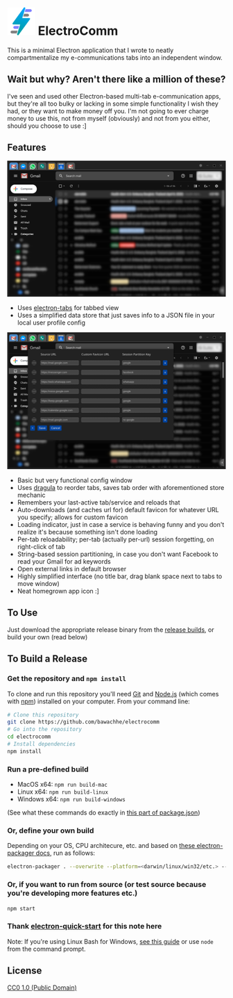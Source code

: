 # ![ElectroComm Icon](https://raw.githubusercontent.com/bawachhe/electrocomm/master/res/icons/64x64.png) ElectroComm

This is a minimal Electron application that I wrote to neatly compartmentalize my e-communications tabs into an independent window.

## Wait but why?  Aren't there like a million of these?

I've seen and used other Electron-based multi-tab e-communication apps, but they're all too bulky or lacking in some simple functionality I wish they had, or they want to make money off you.
I'm not going to ever charge money to use this, not from myself (obviously) and not from you either, should you choose to use :]

## Features

![ElectroComm Main Window](https://raw.githubusercontent.com/bawachhe/electrocomm/master/res/main_screenshot.png)

- Uses [electron-tabs](https://www.npmjs.com/package/electron-tabs) for tabbed view
- Uses a simplified data store that just saves info to a JSON file in your local user profile config

![ElectroComm Config Window](https://raw.githubusercontent.com/bawachhe/electrocomm/master/res/config_screenshot.png)

- Basic but very functional config window
- Uses [dragula](https://www.npmjs.com/package/dragula) to reorder tabs, saves tab order with aforementioned store mechanic
- Remembers your last-active tab/service and reloads that
- Auto-downloads (and caches url for) default favicon for whatever URL you specify; allows for custom favicon
- Loading indicator, just in case a service is behaving funny and you don't realize it's because something isn't done loading
- Per-tab reloadability; per-tab (actually per-url) session forgetting, on right-click of tab
- String-based session partitioning, in case you don't want Facebook to read your Gmail for ad keywords
- Open external links in default browser
- Highly simplified interface (no title bar, drag blank space next to tabs to move window)
- Neat homegrown app icon :]

## To Use

Just download the appropriate release binary from the [release builds](https://github.com/bawachhe/electrocomm/releases), or build your own (read below)

## To Build a Release

### Get the repository and `npm install`

To clone and run this repository you'll need [Git](https://git-scm.com) and [Node.js](https://nodejs.org/en/download/) (which comes with [npm](http://npmjs.com)) installed on your computer. From your command line:

```bash
# Clone this repository
git clone https://github.com/bawachhe/electrocomm
# Go into the repository
cd electrocomm
# Install dependencies
npm install
```
### Run a pre-defined build

- MacOS x64: `npm run build-mac`
- Linux x64: `npm run build-linux`
- Windows x64: `npm run build-windows`

(See what these commands do exactly in [this part of package.json](https://github.com/bawachhe/electrocomm/blob/master/package.json#L7))

### Or, define your own build
Depending on your OS, CPU architecure, etc. and based on [these electron-packager docs](https://github.com/electron/electron-packager/blob/master/usage.txt), run as follows:

```bash
electron-packager . --overwrite --platform=<darwin/linux/win32/etc.> --arch=<ia32/x64/armv*> --icon=res/icon.<png/icns> --prune=true --out=release-builds
```

### Or, if you want to run from source (or test source because you're developing more features etc.)
```bash
npm start
```

### Thank [electron-quick-start](https://github.com/electron/electron-quick-start) for this note here
Note: If you're using Linux Bash for Windows, [see this guide](https://www.howtogeek.com/261575/how-to-run-graphical-linux-desktop-applications-from-windows-10s-bash-shell/) or use `node` from the command prompt.

## License

[CC0 1.0 (Public Domain)](LICENSE.md)
